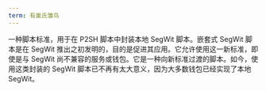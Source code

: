 ```yaml
---
term: 有巢氏雏鸟
---
```

一种脚本标准，用于在 P2SH 脚本中封装本地 SegWit 脚本。嵌套式 SegWit 脚本是在 SegWit 推出之初发明的，目的是促进其应用。它允许使用这一新标准，即使是与 SegWit 尚不兼容的服务或钱包。它是一种向新标准过渡的脚本。如今，使用这类封装的 SegWit 脚本已不再有太大意义，因为大多数钱包已经实现了本地 SegWit。